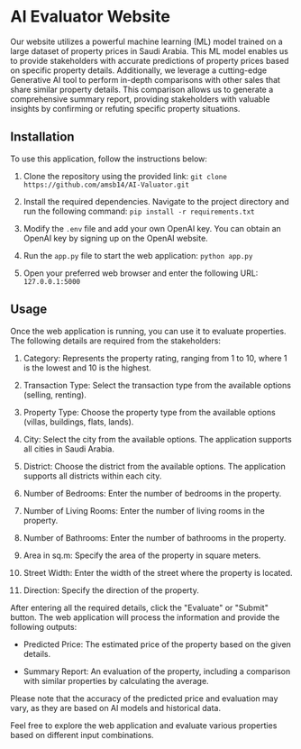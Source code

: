 # AI Evaluator Website

Our website utilizes a powerful machine learning (ML) model trained on a large dataset of property prices in Saudi Arabia. This ML model enables us to provide stakeholders with accurate predictions of property prices based on specific property details. Additionally, we leverage a cutting-edge Generative AI tool to perform in-depth comparisons with other sales that share similar property details. This comparison allows us to generate a comprehensive summary report, providing stakeholders with valuable insights by confirming or refuting specific property situations.

## Installation

To use this application, follow the instructions below:

1. Clone the repository using the provided link:
`git clone https://github.com/amsb14/AI-Valuator.git`

2. Install the required dependencies. Navigate to the project directory and run the following command:
`pip install -r requirements.txt`


3. Modify the `.env` file and add your own OpenAI key. You can obtain an OpenAI key by signing up on the OpenAI website.

4. Run the `app.py` file to start the web application:
`python app.py`


5. Open your preferred web browser and enter the following URL:
`127.0.0.1:5000`


## Usage

Once the web application is running, you can use it to evaluate properties. The following details are required from the stakeholders:

1. Category: Represents the property rating, ranging from 1 to 10, where 1 is the lowest and 10 is the highest.

2. Transaction Type: Select the transaction type from the available options (selling, renting).

3. Property Type: Choose the property type from the available options (villas, buildings, flats, lands).

4. City: Select the city from the available options. The application supports all cities in Saudi Arabia.

5. District: Choose the district from the available options. The application supports all districts within each city.

6. Number of Bedrooms: Enter the number of bedrooms in the property.

7. Number of Living Rooms: Enter the number of living rooms in the property.

8. Number of Bathrooms: Enter the number of bathrooms in the property.

9. Area in sq.m: Specify the area of the property in square meters.

10. Street Width: Enter the width of the street where the property is located.

11. Direction: Specify the direction of the property.

After entering all the required details, click the "Evaluate" or "Submit" button. The web application will process the information and provide the following outputs:

- Predicted Price: The estimated price of the property based on the given details.

- Summary Report: An evaluation of the property, including a comparison with similar properties by calculating the average.

Please note that the accuracy of the predicted price and evaluation may vary, as they are based on AI models and historical data.

Feel free to explore the web application and evaluate various properties based on different input combinations.


